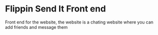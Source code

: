 # Flippin Send It Front end

Front end for the website, the website is a chating website where you can add friends and message them
